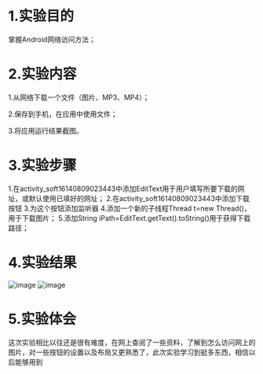 # 1.实验目的
掌握Android网络访问方法；
# 2.实验内容
1.从网络下载一个文件（图片、MP3、MP4）；

2.保存到手机，在应用中使用文件；

3.将应用运行结果截图。
# 3.实验步骤

1.在activity_soft16140809023443中添加EditText用于用户填写所要下载的网址，或默认使用已填好的网址；
2.在activity_soft16140809023443中添加下载按钮
3.为这个按钮添加监听器
4.添加一个新的子线程Thread t=new Thread()，用于下载图片；
5.添加String iPath=EditText.getText().toString()用于获得下载路径；

# 4.实验结果
![image](https://github.com/wangguifeng/android-labs-2018/blob/master/soft1614080902344/shiyan6/tupian1.png)
![image](https://github.com/wangguifeng/android-labs-2018/blob/master/soft1614080902344/shiyan6/tupian2.png)
# 5.实验体会
这次实验相比以往还是很有难度，在网上查阅了一些资料，了解到怎么访问网上的图片，对一些按钮的设置以及布局又更熟悉了，此次实验学习到挺多东西，相信以后能够用到
